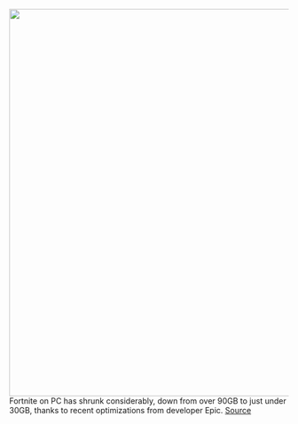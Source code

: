 <img src='https://cdn.vox-cdn.com/thumbor/UuvUrXe0VeQIqnyAB2qgYUecm88=/0x0:1920x1080/1200x800/filters:focal(425x12:731x318)/cdn.vox-cdn.com/uploads/chorus_image/image/67666604/fortnite_party_trooper_outfit_regular_and_j_balvin_style_1920x1080_322166948.0.jpg' width='700px' /><br/>
Fortnite on PC has shrunk considerably, down from over 90GB to just under 30GB, thanks to recent optimizations from developer Epic.
<a href='https://www.theverge.com/2020/10/21/21526916/fortnite-pc-file-size-60gb-smaller-epic-games-optimization'> Source <a/>